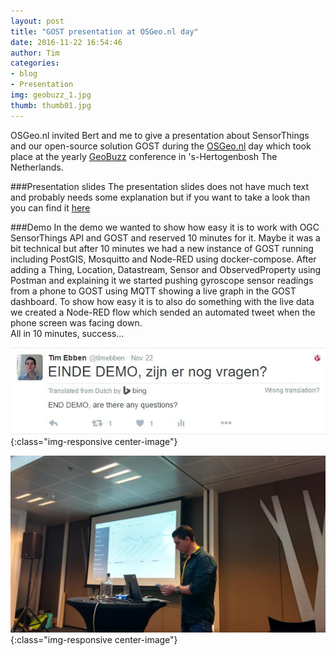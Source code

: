 ```yaml
---
layout: post
title: "GOST presentation at OSGeo.nl day"
date: 2016-11-22 16:54:46
author: Tim
categories: 
- blog 
- Presentation
img: geobuzz_1.jpg
thumb: thumb01.jpg
---
```


OSGeo.nl invited Bert and me to give a presentation about SensorThings and our open-source solution GOST during the [OSGeo.nl](https://osgeo.nl/) day which took place at the yearly [GeoBuzz](http://geobuzz.nl/) conference in 's-Hertogenbosh The Netherlands.
<!--more-->

###Presentation slides
The presentation slides does not have much text and probably needs some explanation but if you want to take a look than you can find it [here](https://docs.google.com/a/geodan.nl/presentation/d/1THqF9LFUiNv6voH05IPtdPQhcp1wcRG5szBvtW4Mkmg/edit?usp=sharing) 

###Demo
In the demo we wanted to show how easy it is to work with OGC SensorThings API and GOST and reserved 10 minutes for it.
Maybe it was a bit technical but after 10 minutes we had a new instance of GOST running including PostGIS, Mosquitto 
and Node-RED using docker-compose. After adding a Thing, Location, Datastream, Sensor and ObservedProperty using Postman and explaining it
we started pushing gyroscope sensor readings from a phone to GOST using MQTT showing a live graph in the GOST dashboard. 
To show how easy it is to also do something with the live data we created a Node-RED flow which sended an
automated tweet when the phone screen was facing down.      
All in 10 minutes, success...

![image](/assets/img/blog/tweet_geobuzz.jpg){:class="img-responsive center-image"}

![image](/assets/img/blog/geobuzz_2.jpg){:class="img-responsive center-image"}
